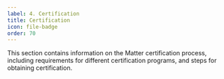 ```yaml
---
label: 4. Certification
title: Certification
icon: file-badge
order: 70
---
```

This section contains information on the Matter certification process, including requirements for different certification programs, and steps for obtaining certification.

